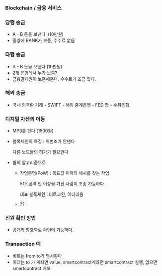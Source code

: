 ### Blockchain / 금융 서비스

### 당행 송금

- A - B 돈을 보낸다. (10만원)
- 중앙에 BANK가 보증, 수수료 없음

### 타행 송금

- A - B 돈을 보낸다 (10만원)
- 2개 은행에서 누가 보증?
- 금융결제원이 보증해준다. 수수료가 조금 있다.

### 해외 송금

- 국내 외국환 거래 - SWIFT - 해외 중계은행 - FED 망 - 수취은행



### 디지털 자산의 이동

- MP3를 판다 (1500원)

- 블록체인의 특징 : 위변조가 안댄다

  다른 노드들의 허가가 필요한다

- 합의 알고리즘으로

  - 작업증명(PoW) : 목표값 이하의 해시를 찾는 작업

    51%공격 반 이상을 가진 사람이 조종 가능하다

    대표 블록체인 : 비트코인, 이더리움

  - ??

### 신원 확인 방법

- 공개키 암호화로 확인이 가능하다.



### Transaction 예

- 비트는 from to가 명시된다
- 이더는 to 가 계좌면 value, smartcontract계좌면 smartcontract 실행, 없으면 smartcontract 배포